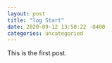 ```yaml
---
layout: post
title: "log Start"
date: 2020-09-12 13:50:22 -0400
categories: uncategoried
---
```


This is the first post.